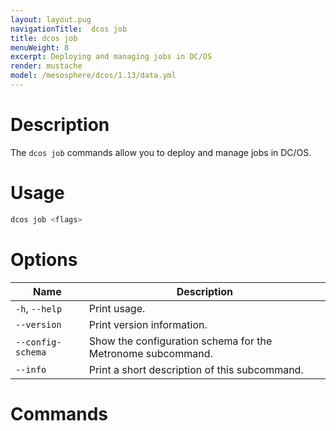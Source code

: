 ```yaml
---
layout: layout.pug
navigationTitle:  dcos job
title: dcos job
menuWeight: 8
excerpt: Deploying and managing jobs in DC/OS
render: mustache
model: /mesosphere/dcos/1.13/data.yml
---
```



# Description
The `dcos job` commands allow you to deploy and manage jobs in DC/OS.

# Usage

```bash
dcos job <flags>
```

# Options

| Name |  Description |
|---------|-------------|
|`-h`, `--help` |   Print usage. |
| `--version`  |  Print version information. |
| `--config-schema` | Show the configuration schema for the Metronome subcommand. |
| `--info` |  Print a short description of this subcommand. |

# Commands
